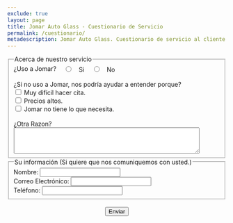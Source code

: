 ```yaml
---
exclude: true
layout: page
title: Jomar Auto Glass - Cuestionario de Servicio
permalink: /cuestionario/
metadescription: Jomar Auto Glass. Cuestionario de servicio al cliente.
---
```


<form name="cuestionariodeservicio" id="cuestionariodeservicio" data-netlify="true" method="post" action="{{ site.baseurl }}/cuestionario_response/index.html">
	<input type="hidden" name="data-netlify" value="true" />
	<fieldset>
	<legend>Acerca de nuestro servicio</legend>	
	<div>
		<label for="Uso_Jomar" style="vertical-align: top">¿Uso a Jomar?</label>
		<input type="radio" name="Uso_Jomar" value="Si" style="width: 40px;">Si
		<input type="radio" name="Uso_Jomar" value="No" style="width: 40px;">No
	</div>
	<div>
		<br/>¿Si no uso a Jomar, nos podría ayudar a entender porque?
	</div>
	<div class="checkbox">
		<input type="checkbox" name="Razon_1" value="Muy dificil hacer cita">
		<label for="Razon_1">Muy difícil hacer cita.</label><br/>
		<input type="checkbox" name="Razon_2" value="Precios altos">
		<label for="Razon_2">Precios altos.</label><br/>
		<input type="checkbox" name="Razon_3" value="Jomar no tiene lo que necesita.">		
		<label for="Razon_3">Jomar no tiene lo que necesita.</label>
	</div>
	<div>	
		<label for="Razon_Otra" style="width: 100%;"><br/>¿Otra Razon?</label>
		<textarea name="Razon_Otra" style="width:90%; height:60px"></textarea>
	</div>
	</fieldset>
	<fieldset>
	<legend>Su información (Si quiere que nos comuniquemos con usted.)</legend>	
	<div>
		<label for="Nombre">Nombre:</label>
		<input type="text" name="Nombre" />
	</div>
	<div>
		<label for="Correo_Electronico">Correo Electrónico:</label>
		<input type="email" name="Correo_Electronico"  id="Correo_Electronico" >
	</div>
	<div>
		<label for="Telefono">Teléfono:</label>
		<input type="tel" name="Telefono" />
	</div>
	</fieldset>
	<div class="button" align="center"><br/>
		<button type="submit" value="submit" class="myButton">Enviar</button>
	</div>
</form>

